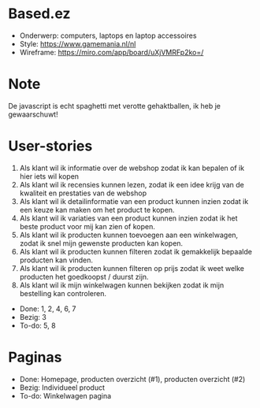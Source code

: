 # Based.ez
- Onderwerp: computers, laptops en laptop accessoires
- Style: https://www.gamemania.nl/nl
- Wireframe: https://miro.com/app/board/uXjVMRFp2ko=/

# Note
De javascript is echt spaghetti met verotte gehaktballen, ik heb je gewaarschuwt!

# User-stories
1. Als klant wil ik informatie over de webshop zodat ik kan bepalen of ik hier iets wil kopen
2. Als klant wil ik recensies kunnen lezen, zodat ik een idee krijg van de kwaliteit en prestaties van de webshop
3. Als klant wil ik detailinformatie van een product kunnen inzien zodat ik een keuze kan maken om het product te kopen.
4. Als klant wil ik variaties van een product kunnen inzien zodat ik het beste product voor mij kan zien of kopen.
5. Als klant wil ik producten kunnen toevoegen aan een winkelwagen, zodat ik snel mijn gewenste producten kan kopen.
6. Als klant wil ik producten kunnen filteren zodat ik gemakkelijk bepaalde producten kan vinden.
7. Als klant wil ik producten kunnen filteren op prijs zodat ik weet welke producten het goedkoopst / duurst zijn.
8. Als klant wil ik mijn winkelwagen kunnen bekijken zodat ik mijn bestelling kan controleren.

- Done: 1, 2, 4, 6, 7
- Bezig: 3
- To-do: 5, 8

# Paginas
- Done: Homepage, producten overzicht (#1), producten overzicht (#2)
- Bezig: Individueel product
- To-do: Winkelwagen pagina